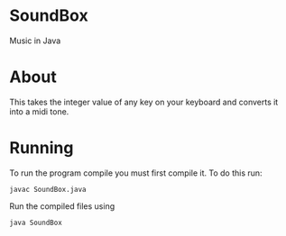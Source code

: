 SoundBox
========

Music in Java

# About
This takes the integer value of any key on your keyboard and converts it into a midi tone.

# Running

To run the program compile you must first compile it. To do this run:

```
javac SoundBox.java
```

Run the compiled files using

```
java SoundBox
```
